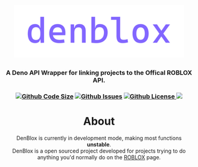 <h1 align="center">
    <img src="https://raw.githubusercontent.com/tru9/denblox/main/denblox.png" alt="denblox" width="450"/>
    <br>
</h1>

<h3 align="center">A Deno API Wrapper for linking projects to the Offical ROBLOX API.<h3 align="center">
<p align="center">
    <a href='https://github.com/tru9/denblox'><img src="https://img.shields.io/github/languages/code-size/tru9/denblox?color=8266FF&style=for-the-badge" alt="Github Code Size"/></a>
    <a href="https://github.com/tru9/denblox/issues"><img src="https://img.shields.io/github/issues/tru9/denblox?color=8266FF&style=for-the-badge" alt="Github Issues"/></a>
    <a href="https://github.com/tru9/denblox/blob/main/LICENSE"><img src="https://img.shields.io/github/license/tru9/denblox?color=8266FF&style=for-the-badge" alt="Github License"/>
        <a href="https://deno.land/x/denblox"><img src="https://img.shields.io/badge/package-denblox-8266FF?style=for-the-badge"/></a>
</p>


<h1 align="center">
About
<br>
</h1>
<p align="center">
     DenBlox is currently in development mode, making most functions <strong>unstable</strong>.
     <br>
    DenBlox is a open sourced project developed for projects trying to do anything you'd normally do on the <a href="https://www.roblox.com">ROBLOX</a> page.
</p>
